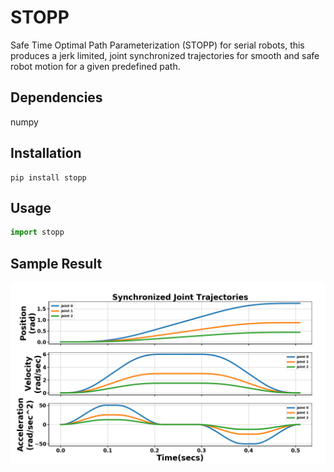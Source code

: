# STOPP

Safe Time Optimal Path Parameterization (STOPP) for serial robots, this produces
a jerk limited, joint synchronized trajectories for smooth and safe robot motion for a given predefined path.

## Dependencies

numpy

## Installation
```
pip install stopp
```

## Usage
```Python
import stopp
```

## Sample Result

![](images/sample.png)
